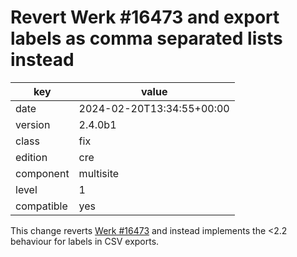 [//]: # (werk v2)
# Revert Werk #16473 and export labels as comma separated lists instead

key        | value
---------- | ---
date       | 2024-02-20T13:34:55+00:00
version    | 2.4.0b1
class      | fix
edition    | cre
component  | multisite
level      | 1
compatible | yes

This change reverts [Werk #16473](https://checkmk.com/werk/16473) and instead
implements the <2.2 behaviour for labels in CSV exports.
